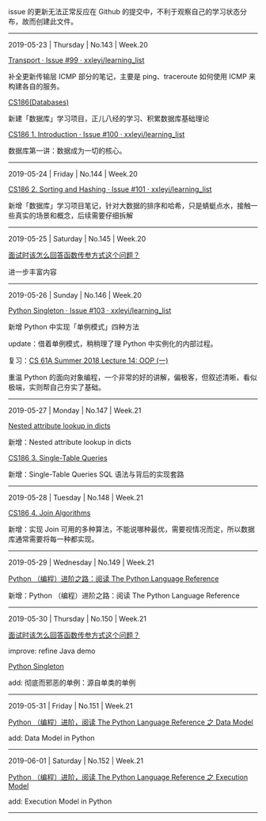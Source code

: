 issue 的更新无法正常反应在 Github 的提交中，不利于观察自己的学习状态分布，故而创建此文件。

---
2019-05-23 | Thursday | No.143 | Week.20

[Transport · Issue #99 · xxleyi/learning_list](https://github.com/xxleyi/learning_list/issues/99)

补全更新传输层 ICMP 部分的笔记，主要是 ping、traceroute 如何使用 ICMP 来构建各自的服务。

[CS186(Databases)](https://github.com/xxleyi/learning_list/projects/12)

新建「数据库」学习项目，正儿八经的学习、积累数据库基础理论

[CS186 1. Introduction · Issue #100 · xxleyi/learning_list](https://github.com/xxleyi/learning_list/issues/100)

数据库第一讲：数据成为一切的核心。

---
2019-05-24 | Friday | No.144 | Week.20

[CS186 2. Sorting and Hashing · Issue #101 · xxleyi/learning_list](https://github.com/xxleyi/learning_list/issues/101)

新增「数据库」学习项目笔记，针对大数据的排序和哈希，只是蜻蜓点水，接触一些真实的场景和概念，后续需要仔细拆解

---
2019-05-25 | Saturday | No.145 | Week.20

[面试时该怎么回答函数传参方式这个问题？](https://github.com/xxleyi/learning_list/issues/102)

进一步丰富内容

----
2019-05-26 | Sunday | No.146 | Week.20

[Python Singleton · Issue #103 · xxleyi/learning_list](https://github.com/xxleyi/learning_list/issues/103)

新增 Python 中实现「单例模式」四种方法

update：借着单例模式，稍稍理了理 Python 中实例化的内部过程。

复习：[CS 61A Summer 2018 Lecture 14: OOP (一)](https://github.com/xxleyi/learning_list/issues/21)

重温 Python 的面向对象编程，一个非常的好的讲解，偏极客，但叙述清晰，看似极端，实则帮自己夯实了基础。

----
2019-05-27 | Monday | No.147 | Week.21

[Nested attribute lookup in dicts](https://github.com/xxleyi/learning_list/issues/104)

新增：Nested attribute lookup in dicts

[CS186 3. Single-Table Queries](https://github.com/xxleyi/learning_list/issues/105)

新增：Single-Table Queries SQL 语法与背后的实现套路

---
2019-05-28 | Tuesday | No.148 | Week.21

[CS186 4. Join Algorithms](https://github.com/xxleyi/learning_list/issues/106)

新增：实现 Join 可用的多种算法，不能说哪种最优，需要视情况而定，所以数据库通常需要将每一种都实现。

---
2019-05-29 | Wednesday | No.149 | Week.21

[Python （编程）进阶之路：阅读 The Python Language Reference](https://github.com/xxleyi/learning_list/issues/109)

新增：Python （编程）进阶之路：阅读 The Python Language Reference

---
2019-05-30 | Thursday | No.150 | Week.21

[面试时该怎么回答函数传参方式这个问题？](https://github.com/xxleyi/learning_list/issues/102)

improve: refine Java demo

[Python Singleton](https://github.com/xxleyi/learning_list/issues/103)

add: 彻底而邪恶的单例：源自单类的单例

---
2019-05-31 | Friday | No.151 | Week.21

[Python （编程）进阶，阅读 The Python Language Reference 之 Data Model](https://github.com/xxleyi/learning_list/issues/110)

add: Data Model in Python

---
2019-06-01 | Saturday | No.152 | Week.21

[Python （编程）进阶，阅读 The Python Language Reference 之 Execution Model](https://github.com/xxleyi/learning_list/issues/111)

add: Execution Model in Python

---
